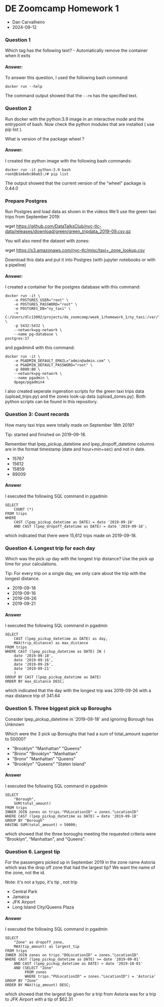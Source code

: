 
# DE Zoomcamp Homework 1

- Dan Carvalheiro
- 2024-09-12


### Question 1
Which tag has the following text? - Automatically remove the container when it exits

#### Answer:
To answer this question, I used the following bash command:
```commandline
docker run --help
```
The command output showed that the `--rm` has the specified text.

### Question 2
Run docker with the python:3.9 image in an interactive mode and the entrypoint of bash. Now check the python modules that are installed ( use pip list ).

What is version of the package wheel ?

#### Answer:

I created the python image with the following bash commands:
```commandline
docker run -it python:3.9 bash
root@b1e6ebc88ab3:/# pip list
```
The output showed that the current version of the "wheel" package is 0.44.0

### Prepare Postgres
Run Postgres and load data as shown in the videos We'll use the green taxi trips from September 2019:

wget https://github.com/DataTalksClub/nyc-tlc-data/releases/download/green/green_tripdata_2019-09.csv.gz

You will also need the dataset with zones:

wget https://s3.amazonaws.com/nyc-tlc/misc/taxi+_zone_lookup.csv

Download this data and put it into Postgres (with jupyter notebooks or with a pipeline)

#### Answer:

I created a container for the postgres database with this command:

```commandline
docker run -it \
    -e POSTGRES_USER="root" \
    -e POSTGRES_PASSWORD="root" \
    -e POSTGRES_DB="ny_taxi" \
    -v C:/Users/dlc13002/projects/de_zoomcamp/week_1/homework_1/ny_taxi:/var/lib/postgresql/data \
    -p 5432:5432 \
    --network=pg-network \
    --name pg-database \
postgres:17
```

and pgadmin4 with this command:

```commandline
docker run -it \
    -e PGADMIN_DEFAULT_EMAIL="admin@admin.com" \
    -e PGADMIN_DEFAULT_PASSWORD="root" \
    -p 8080:80 \
    --network=pg-network \
    --name pgadmin \
    dpage/pgadmin4
```

I also created seperate ingenstion scripts for the green taxi trips data (upload_trips.py) and the zones look-up data (upload_zones.py). Both python scripts can be found in this repository.

### Question 3: Count records
How many taxi trips were totally made on September 18th 2019?

Tip: started and finished on 2019-09-18.

Remember that lpep_pickup_datetime and lpep_dropoff_datetime columns are in the format timestamp (date and hour+min+sec) and not in date.
- 15767 
- 15612 
- 15859 
- 89009

#### Answer
I executed the following SQL command in pgadmin
```text
SELECT 
	COUNT (*)
FROM trips
WHERE 
	CAST (lpep_pickup_datetime as DATE) = date '2019-09-18'
	AND CAST (lpep_dropoff_datetime as DATE) = date '2019-09-18';
```
which indicated that there were 15,612 trips made on 2019-09-18.

### Question 4. Longest trip for each day

Which was the pick up day with the longest trip distance? Use the pick up time for your calculations.

Tip: For every trip on a single day, we only care about the trip with the longest distance.

- 2019-09-18
- 2019-09-16
- 2019-09-26
- 2019-09-21

#### Answer
I executed the following SQL command in pgadmin
```text
SELECT 
	CAST (lpep_pickup_datetime as DATE) as day,
	MAX(trip_distance) as max_distance
FROM trips
WHERE CAST (lpep_pickup_datetime as DATE) IN (
    date '2019-09-18', 
    date '2019-09-16',
    date '2019-09-26',
    date '2019-09-21'
    )
GROUP BY CAST (lpep_pickup_datetime as DATE)
ORDER BY max_distance DESC;
```
which indicated that the day with the longest trip was 2019-09-26 with a max distance trip of 341.64

### Question 5. Three biggest pick up Boroughs

Consider lpep_pickup_datetime in '2019-09-18' and ignoring Borough has Unknown

Which were the 3 pick up Boroughs that had a sum of total_amount superior to 50000?

- "Brooklyn" "Manhattan" "Queens"
- "Bronx" "Brooklyn" "Manhattan"
- "Bronx" "Manhattan" "Queens"
- "Brooklyn" "Queens" "Staten Island"

#### Answer
I executed the following SQL command in pgadmin
```text
SELECT
	"Borough",
	SUM(total_amount)
FROM trips
INNER JOIN zones on trips."PULocationID" = zones."LocationID"
WHERE CAST (lpep_pickup_datetime as DATE) = date '2019-09-18'
GROUP BY "Borough"
HAVING SUM(total_amount) > 50000;
```
which showed that the three boroughs meeting the requested criteria were "Brooklyn", "Manhattan", and "Queens".

### Question 6. Largest tip

For the passengers picked up in September 2019 in the zone name Astoria which was the drop off zone that had the largest tip? We want the name of the zone, not the id.

Note: it's not a typo, it's tip , not trip

- Central Park
- Jamaica
- JFK Airport
- Long Island City/Queens Plaza

#### Answer

I executed the following SQL command in pgadmin
```text
SELECT
	"Zone" as dropoff_zone,
	MAX(tip_amount) as largest_tip
FROM trips
INNER JOIN zones on trips."DOLocationID" = zones."LocationID"
WHERE CAST (lpep_pickup_datetime as DATE) >= date '2019-09-01'
	AND CAST (lpep_pickup_datetime as DATE) < date '2019-10-01'
	AND (SELECT "Zone"
	     FROM zones
	     WHERE trips."PULocationID" = zones."LocationID") = 'Astoria'
GROUP BY "Zone"
ORDER BY MAX(tip_amount) DESC;
```
which showed that the largest tip given for a trip from Astoria was for a trip to JFK Airport with a tip of $62.31 
